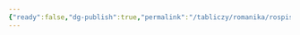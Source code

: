 ```yaml
---
{"ready":false,"dg-publish":true,"permalink":"/tabliczy/romanika/rospisi-czerkvi-san-klemente-de-taull/","dgPassFrontmatter":true}
---
```



